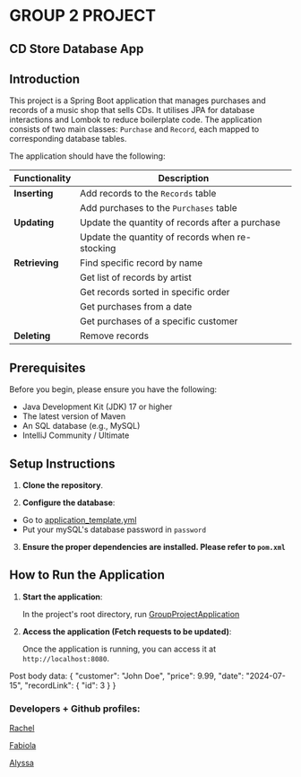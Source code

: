 # GROUP 2 PROJECT
## CD Store Database App

## Introduction 

This project is a Spring Boot application that manages purchases and records of a music shop that sells CDs. It utilises JPA for database interactions and Lombok to reduce boilerplate code. The application consists of two main classes: `Purchase` and `Record`, each mapped to corresponding database tables.

The application should have the following:

| Functionality  | Description                                     |
|----------------|-------------------------------------------------|
| **Inserting**  | Add records to the `Records` table              |
|                | Add purchases to the `Purchases` table          |
| **Updating**   | Update the quantity of records after a purchase   |
|                | Update the quantity of records when re-stocking   |
| **Retrieving** | Find specific record by name                     |
|                | Get list of records by artist                    |
|                | Get records sorted in specific order             |
|                | Get purchases from a date                        |
|                | Get purchases of a specific customer             |
| **Deleting**   | Remove records                                   |

## Prerequisites

Before you begin, please ensure you have the following:

- Java Development Kit (JDK) 17 or higher
- The latest version of Maven
- An SQL database (e.g., MySQL)
- IntelliJ Community / Ultimate

## Setup Instructions

1. **Clone the repository**.

2. **Configure the database**:

- Go to [application_template.yml](src/main/resources/application_template.yml)
- Put your mySQL's database password in `password`

3. **Ensure the proper dependencies are installed. Please refer to `pom.xml`**

## How to Run the Application

1. **Start the application**:

    In the project's root directory, run [GroupProjectApplication](src/main/java/com/example/group/project/GroupProjectApplication.java)

2. **Access the application (Fetch requests to be updated)**:

    Once the application is running, you can access it at `http://localhost:8080`.


Post body data:
{
"customer": "John Doe",
"price": 9.99,
"date": "2024-07-15",
"recordLink": {
"id": 3
}
}

### Developers + Github profiles:

[Rachel](https://github.com/Tookles)

[Fabiola](https://github.com/Fabi-P)

[Alyssa](https://github.com/lyscodes)
